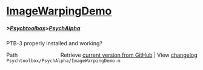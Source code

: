 # [ImageWarpingDemo](ImageWarpingDemo)
##### >[Psychtoolbox](Psychtoolbox)>[PsychAlpha](PsychAlpha)

PTB-3 properly installed and working?  




<div class="code_header" style="text-align:right;">
  <span style="float:left;">Path&nbsp;&nbsp;</span> <span class="counter">Retrieve <a href=
  "https://raw.github.com/Psychtoolbox-3/Psychtoolbox-3/beta/Psychtoolbox/PsychAlpha/ImageWarpingDemo.m">current version from GitHub</a> | View <a href=
  "https://github.com/Psychtoolbox-3/Psychtoolbox-3/commits/beta/Psychtoolbox/PsychAlpha/ImageWarpingDemo.m">changelog</a></span>
</div>
<div class="code">
  <code>Psychtoolbox/PsychAlpha/ImageWarpingDemo.m</code>
</div>

